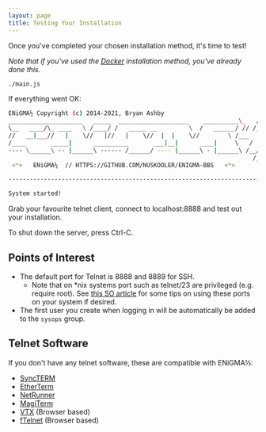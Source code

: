 ```yaml
---
layout: page
title: Testing Your Installation
---
```

Once you've completed your chosen installation method, it's time to test!

_Note that if you've used the [Docker](docker.md) installation method, you've already done this._

```bash
./main.js
```

If everything went OK:

```bash
ENiGMA½ Copyright (c) 2014-2021, Bryan Ashby
_____________________   _____  ____________________    __________\_   /
\__   ____/\_ ____   \ /____/ /   _____ __         \  /   ______/ // /___jp!
//   __|___//   |    \//   |//   |    \//  |  |    \//        \ /___   /_____
/____       _____|      __________       ___|__|      ____|     \   /  _____  \
---- \______\ -- |______\ ------ /______/ ---- |______\ - |______\ /__/ // ___/
                                                                     /__   _\
 <*>   ENiGMA½  // HTTPS://GITHUB.COM/NUSKOOLER/ENIGMA-BBS   <*>       /__/

-------------------------------------------------------------------------------

System started!
```
Grab your favourite telnet client, connect to localhost:8888 and test out your installation.

To shut down the server, press Ctrl-C.

## Points of Interest

* The default port for Telnet is 8888 and 8889 for SSH.
  * Note that on *nix systems port such as telnet/23 are privileged (e.g. require root). See
  [this SO article](http://stackoverflow.com/questions/16573668/best-practices-when-running-node-js-with-port-80-ubuntu-linode) for some tips on using these ports on your system if desired.
* The first user you create when logging in will be automatically be added to the `sysops` group.

## Telnet Software

If you don't have any telnet software, these are compatible with ENiGMA½:

* [SyncTERM](http://syncterm.bbsdev.net/)
* [EtherTerm](https://github.com/M-griffin/EtherTerm)
* [NetRunner](http://mysticbbs.com/downloads.html)
* [MagiTerm](https://magickabbs.com/utils/)
* [VTX](https://github.com/codewar65/VTX_ClientServer) (Browser based)
* [fTelnet](https://www.ftelnet.ca/) (Browser based)
